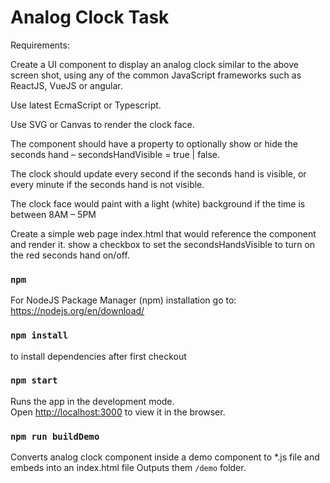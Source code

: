# Analog Clock Task

Requirements:

Create a UI component to display an analog clock similar to the above screen shot, using any of the common JavaScript frameworks such as ReactJS, VueJS or angular.

Use latest EcmaScript or Typescript.

Use SVG or Canvas to render the clock face.

The component should have a property to optionally show or hide the seconds hand – secondsHandVisible = true | false.

The clock should update every second if the seconds hand is visible, or every minute if the seconds hand is not visible.

The clock face would paint with a light (white) background if the time is between 8AM – 5PM

Create a simple web page index.html that would reference the component and render it.   show a checkbox to set the secondsHandsVisible to turn on the red seconds hand on/off.

### `npm`

For NodeJS Package Manager (npm) installation go to: 
https://nodejs.org/en/download/ 

### `npm install`

to install dependencies after first checkout

### `npm start`

Runs the app in the development mode.\
Open [http://localhost:3000](http://localhost:3000) to view it in the browser.

### `npm run buildDemo`

Converts analog clock component inside a demo component to *.js file and embeds into an index.html file
Outputs them `/demo` folder.

